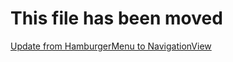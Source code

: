 # This file has been moved

[Update from HamburgerMenu to NavigationView](https://github.com/microsoft/WindowsTemplateStudio/blob/release/docs/UWP/projectTypes/updatetonavigationview.md)
